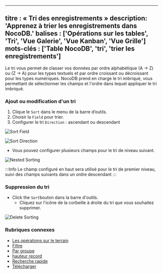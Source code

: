 ***

titre : « Tri des enregistrements »
description: 'Apprenez à trier les enregistrements dans NocoDB.'
balises : \['Opérations sur les tables', 'Tri', 'Vue Galerie', 'Vue Kanban', 'Vue Grille']
mots-clés : \['Table NocoDB', 'tri', 'trier les enregistrements']
-----------------------------------------------------------------

Le tri vous permet de classer vos données par ordre alphabétique (A → Z) ou (Z → A) pour les types textuels et par ordre croissant ou décroissant pour les types numériques. NocoDB prend en charge le tri imbriqué, vous permettant de sélectionner les champs et l'ordre dans lequel appliquer le tri imbriqué.

### Ajout ou modification d'un tri

1. Clique le `Sort` dans le menu de la barre d’outils.
2. Choisir la `Field` pour trier.
3. Configurer le tri `Direction` : ascendant ou descendant

![Sort Field](/img/v2/table-operations/sort-1.png)

![Sort Direction](/img/v2/table-operations/sort-2.png)

* Vous pouvez configurer plusieurs champs pour le tri de niveau suivant.

![Nested Sorting](/img/v2/table-operations/sort-3.png)

:::Info
Le champ configuré en haut sera utilisé pour le tri de premier niveau, suivi des champs suivants dans un ordre descendant
:::

### Suppression du tri

* Click the `Sort`bouton dans la barre d'outils.
  * Cliquez sur l'icône de la corbeille à droite du tri que vous souhaitez supprimer.

![Delete Sorting](/img/v2/table-operations/sort-4.png)

### Rubriques connexes

* [Les opérations sur le terrain](field-operations)
* [Filtre](filter)
* [Par groupe](group-by)
* [hauteur record](row-height)
* [Recherche rapide](search)
* [Télécharger](download)
